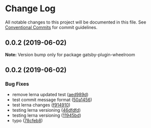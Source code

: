 # Change Log

All notable changes to this project will be documented in this file.
See [Conventional Commits](https://conventionalcommits.org) for commit guidelines.

## 0.0.2 (2019-06-02)

**Note:** Version bump only for package gatsby-plugin-wheelroom





## 0.0.2 (2019-06-02)


### Bug Fixes

* remove lerna updated test ([aed989d](https://github.com/jaccomeijer/gatsby-plugin-wheelroom/commit/aed989d))
* test commit message format ([50a1456](https://github.com/jaccomeijer/gatsby-plugin-wheelroom/commit/50a1456))
* test lerna changes ([f914910](https://github.com/jaccomeijer/gatsby-plugin-wheelroom/commit/f914910))
* testing lerna versioning ([46dfdfd](https://github.com/jaccomeijer/gatsby-plugin-wheelroom/commit/46dfdfd))
* testing lerna versioning ([11945bd](https://github.com/jaccomeijer/gatsby-plugin-wheelroom/commit/11945bd))
* typo ([78cfeb8](https://github.com/jaccomeijer/gatsby-plugin-wheelroom/commit/78cfeb8))
